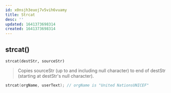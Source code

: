 ```yaml
---
id: x0nsjh3euoj7v5vih6vuamy
title: Strcat
desc: ''
updated: 1641373698314
created: 1641373698314
---
```



## strcat()

`strcat(destStr, sourceStr)`

> Copies sourceStr (up to and including null character) to end of destStr (starting at destStr's null character).	

```cpp
strcat(orgName, userText); // orgName is "United NationsUNICEF"
```
